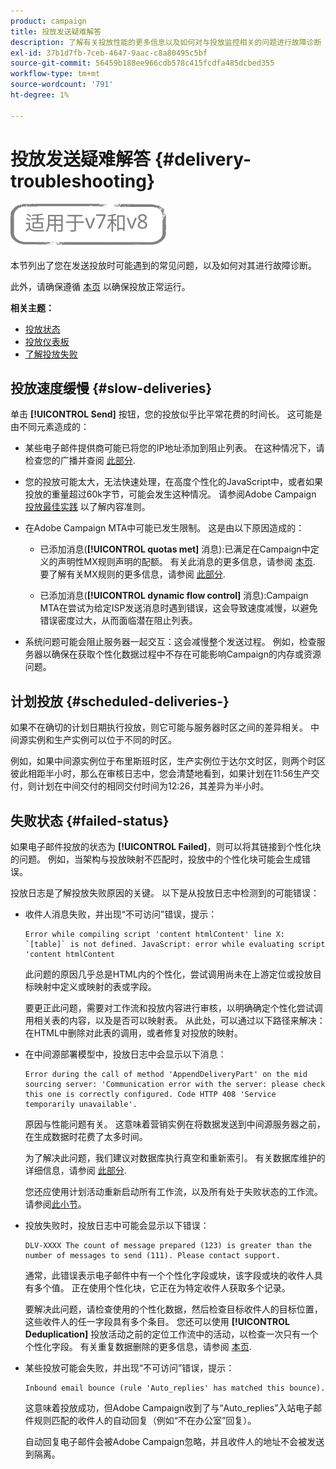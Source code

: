```yaml
---
product: campaign
title: 投放发送疑难解答
description: 了解有关投放性能的更多信息以及如何对与投放监控相关的问题进行故障诊断
exl-id: 37b1d7fb-7ceb-4647-9aac-c8a80495c5bf
source-git-commit: 56459b188ee966cdb578c415fcdfa485dcbed355
workflow-type: tm+mt
source-wordcount: '791'
ht-degree: 1%

---
```


# 投放发送疑难解答 {#delivery-troubleshooting}

![](../../assets/common.svg)

本节列出了您在发送投放时可能遇到的常见问题，以及如何对其进行故障诊断。

此外，请确保遵循 [本页](delivery-performances.md) 以确保投放正常运行。

**相关主题：**

* [投放状态](delivery-statuses.md)
* [投放仪表板](delivery-dashboard.md)
* [了解投放失败](understanding-delivery-failures.md)

## 投放速度缓慢 {#slow-deliveries}

单击 **[!UICONTROL Send]** 按钮，您的投放似乎比平常花费的时间长。 这可能是由不同元素造成的：

* 某些电子邮件提供商可能已将您的IP地址添加到阻止列表。 在这种情况下，请检查您的广播并查阅 [此部分](about-deliverability.md).

* 您的投放可能太大，无法快速处理，在高度个性化的JavaScript中，或者如果投放的重量超过60k字节，可能会发生这种情况。 请参阅Adobe Campaign [投放最佳实践](delivery-best-practices.md) 以了解内容准则。

* 在Adobe Campaign MTA中可能已发生限制。 这是由以下原因造成的：

   * 已添加消息(**[!UICONTROL quotas met]** 消息):已满足在Campaign中定义的声明性MX规则声明的配额。 有关此消息的更多信息，请参阅 [本页](deliverability-faq.md). 要了解有关MX规则的更多信息，请参阅 [此部分](../../installation/using/email-deliverability.md#about-mx-rules).

   * 已添加消息(**[!UICONTROL dynamic flow control]** 消息):Campaign MTA在尝试为给定ISP发送消息时遇到错误，这会导致速度减慢，以避免错误密度过大，从而面临潜在阻止列表。

* 系统问题可能会阻止服务器一起交互：这会减慢整个发送过程。 例如，检查服务器以确保在获取个性化数据过程中不存在可能影响Campaign的内存或资源问题。

## 计划投放 {#scheduled-deliveries-}

如果不在确切的计划日期执行投放，则它可能与服务器时区之间的差异相关。 中间源实例和生产实例可以位于不同的时区。

例如，如果中间源实例位于布里斯班时区，生产实例位于达尔文时区，则两个时区彼此相距半小时，那么在审核日志中，您会清楚地看到，如果计划在11:56生产交付，则计划在中间交付的相同交付时间为12:26，其差异为半小时。

## 失败状态 {#failed-status}

如果电子邮件投放的状态为 **[!UICONTROL Failed]**，则可以将其链接到个性化块的问题。 例如，当架构与投放映射不匹配时，投放中的个性化块可能会生成错误。

投放日志是了解投放失败原因的关键。 以下是从投放日志中检测到的可能错误：

* 收件人消息失败，并出现“不可访问”错误，提示：

   ```
   Error while compiling script 'content htmlContent' line X: `[table]` is not defined. JavaScript: error while evaluating script 'content htmlContent
   ```

   此问题的原因几乎总是HTML内的个性化，尝试调用尚未在上游定位或投放目标映射中定义或映射的表或字段。

   要更正此问题，需要对工作流和投放内容进行审核，以明确确定个性化尝试调用相关表的内容，以及是否可以映射表。 从此处，可以通过以下路径来解决：在HTML中删除对此表的调用，或者修复对投放的映射。

* 在中间源部署模型中，投放日志中会显示以下消息：

   ```
   Error during the call of method 'AppendDeliveryPart' on the mid sourcing server: 'Communication error with the server: please check this one is correctly configured. Code HTTP 408 'Service temporarily unavailable'.
   ```

   原因与性能问题有关。 这意味着营销实例在将数据发送到中间源服务器之前，在生成数据时花费了太多时间。

   为了解决此问题，我们建议对数据库执行真空和重新索引。 有关数据库维护的详细信息，请参阅 [此部分](../../production/using/recommendations.md).

   您还应使用计划活动重新启动所有工作流，以及所有处于失败状态的工作流。 请参阅[此小节](../../workflow/using/scheduler.md)。

* 投放失败时，投放日志中可能会显示以下错误：

   ```
   DLV-XXXX The count of message prepared (123) is greater than the number of messages to send (111). Please contact support.
   ```

   通常，此错误表示电子邮件中有一个个性化字段或块，该字段或块的收件人具有多个值。 正在使用个性化块，它正在为特定收件人获取多个记录。

   要解决此问题，请检查使用的个性化数据，然后检查目标收件人的目标位置，这些收件人的任一字段具有多个条目。 您还可以使用 **[!UICONTROL Deduplication]** 投放活动之前的定位工作流中的活动，以检查一次只有一个个性化字段。 有关重复数据删除的更多信息，请参阅 [本页](../../workflow/using/deduplication.md).

* 某些投放可能会失败，并出现“不可访问”错误，提示：

   ```
   Inbound email bounce (rule 'Auto_replies' has matched this bounce).
   ```

   这意味着投放成功，但Adobe Campaign收到了与“Auto_replies”入站电子邮件规则匹配的收件人的自动回复（例如“不在办公室”回复）。

   自动回复电子邮件会被Adobe Campaign忽略，并且收件人的地址不会被发送到隔离。
